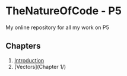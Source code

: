 # TheNatureOfCode - P5

My online repository for all my work on P5

## Chapters 
1. [Introduction](Introduction/)
2. [Vectors](Chapter 1/)
